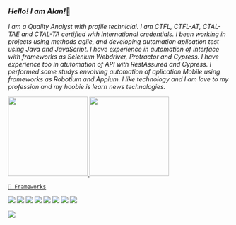 ### <i> Hello! I am Alan!</i>🖖

<div>
  <i>
I am a Quality Analyst with profile technicial. I am CTFL, CTFL-AT, CTAL-TAE and CTAL-TA certified with international credentials. I been working in projects using methods agile, and developing automation aplication test using Java and JavaScript.
I have experience in automation of interface with frameworks as Selenium Webdriver, Protractor and Cypress. I have experience too in atutomation of API with RestAssured and Cypress. I performed some studys envolving automation of aplication Mobile using frameworks as Robotium and Appium.
I like technology and I am love to my profession and my hoobie is learn news technologies.
   </i>
 </div>
 <p>
 <p>
 <div>
  
  <a href="https://github.com/alanpaulodejesus">
  <img height="180em" src="https://github-readme-stats.vercel.app/api?username=alanpaulodejesus&show_icons=true&theme=dark&include_all_commits=true&count_private=true"/>
  <img height="180em" src="https://github-readme-stats.vercel.app/api/top-langs/?username=alanpaulodejesus&layout=compact&langs_count=7&theme=dark"/>
</div>

    🧰 Frameworks

<p>
    <a href="#home"><img src=https://img.shields.io/badge/-JUnit%20-%23525252.svg?style=flat&logo=cachet&"></a>
    <a href="#home"><img src=https://img.shields.io/badge/-Electron%20-%23525252.svg?style=flat&logo=Electron&"></a>
    <a href="#home"><img src=https://img.shields.io/badge/-Maven%20-%23525252.svg?style=flat&logo=apache-maven&logoColor=ffb9b4&"></a>
    <a href="#home"><img src=https://img.shields.io/badge/-Cucumber%20-%23525252.svg?style=flat&logo=cucumber&"></a>
    <a href="#home"><img src=https://img.shields.io/badge/-Selenium%20-%23525252.svg?style=flat&logo=selenium&"></a>
    <a href="#home"><img src=https://img.shields.io/badge/-GitHub%20-%23525252.svg?style=flat&logo=github&"></a>
    <a href="#home"><img src=https://img.shields.io/badge/-Cypress%20-%23525252.svg?style=flat&logo=cypress&"></a>
    <a href="#home"><img src=https://img.shields.io/badge/-Appium%20-%23525252.svg?style=flat&logo=selenium&logoColor=purple&"></a>
</p>
  <p>
 <p><p> <div>
    <a href="https://www.linkedin.com/in/alanpaulodejesus/" target="_blank"><img src="https://img.shields.io/badge/-LinkedIn-%230077B5?style=for-the-badge&logo=linkedin&logoColor=white" target="_blank"></a> 
  </div>
